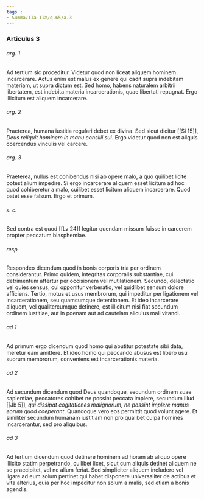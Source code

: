 ```yaml
---
tags : 
- Summa/IIa-IIæ/q.65/a.3
---
```


### Articulus 3

###### arg. 1
Ad tertium sic proceditur. Videtur quod non liceat aliquem hominem incarcerare. Actus enim est malus ex genere qui cadit supra indebitam materiam, ut supra dictum est. Sed homo, habens naturalem arbitrii libertatem, est indebita materia incarcerationis, quae libertati repugnat. Ergo illicitum est aliquem incarcerare.

###### arg. 2
Praeterea, humana iustitia regulari debet ex divina. Sed sicut dicitur [[Si 15]], *Deus reliquit hominem in manu consilii sui*. Ergo videtur quod non est aliquis coercendus vinculis vel carcere.

###### arg. 3
Praeterea, nullus est cohibendus nisi ab opere malo, a quo quilibet licite potest alium impedire. Si ergo incarcerare aliquem esset licitum ad hoc quod cohiberetur a malo, cuilibet esset licitum aliquem incarcerare. Quod patet esse falsum. Ergo et primum.

###### s. c.
Sed contra est quod [[Lv 24]] legitur quendam missum fuisse in carcerem propter peccatum blasphemiae.

###### resp.
Respondeo dicendum quod in bonis corporis tria per ordinem considerantur. Primo quidem, integritas corporalis substantiae, cui detrimentum affertur per occisionem vel mutilationem. Secundo, delectatio vel quies sensus, cui opponitur verberatio, vel quidlibet sensum dolore afficiens. Tertio, motus et usus membrorum, qui impeditur per ligationem vel incarcerationem, seu quamcumque detentionem. Et ideo incarcerare aliquem, vel qualitercumque detinere, est illicitum nisi fiat secundum ordinem iustitiae, aut in poenam aut ad cautelam alicuius mali vitandi.

###### ad 1
Ad primum ergo dicendum quod homo qui abutitur potestate sibi data, meretur eam amittere. Et ideo homo qui peccando abusus est libero usu suorum membrorum, conveniens est incarcerationis materia.

###### ad 2
Ad secundum dicendum quod Deus quandoque, secundum ordinem suae sapientiae, peccatores cohibet ne possint peccata implere, secundum illud [[Jb 5]], *qui dissipat cogitationes malignorum, ne possint implere manus eorum quod coeperant*. Quandoque vero eos permittit quod volunt agere. Et similiter secundum humanam iustitiam non pro qualibet culpa homines incarcerantur, sed pro aliquibus.

###### ad 3
Ad tertium dicendum quod detinere hominem ad horam ab aliquo opere illicito statim perpetrando, cuilibet licet, sicut cum aliquis detinet aliquem ne se praecipitet, vel ne alium feriat. Sed simpliciter aliquem includere vel ligare ad eum solum pertinet qui habet disponere universaliter de actibus et vita alterius, quia per hoc impeditur non solum a malis, sed etiam a bonis agendis.

